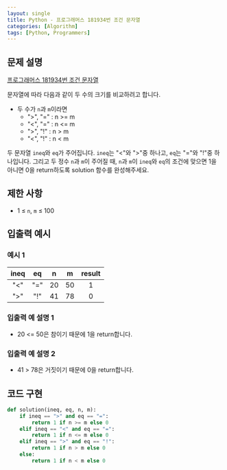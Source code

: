```yaml
---
layout: single
title: Python - 프로그래머스 181934번 조건 문자열
categories: [Algorithm]
tags: [Python, Programmers]
---
```


## 문제 설명
[프로그래머스 181934번 조건 문자열](https://school.programmers.co.kr/learn/courses/30/lessons/181934?language=python3)

문자열에 따라 다음과 같이 두 수의 크기를 비교하려고 합니다.

* 두 수가 `n`과 `m`이라면
  * ">", "=" : n >= m
  * "<", "=" : n <= m
  * ">", "!" : n > m
  * "<", "!" : n < m

두 문자열 `ineq`와 `eq`가 주어집니다. `ineq`는 "<"와 ">"중 하나고, `eq`는 "="와 "!"중 하나입니다. 그리고 두 정수 `n`과 `m`이 주어질 때, `n`과 `m`이 `ineq`와 `eq`의 조건에 맞으면 1을 아니면 0을 return하도록 solution 함수를 완성해주세요.

## 제한 사항
- 1 ≤ `n`, `m` ≤ 100

## 입출력 예시

### 예시 1

| ineq  | eq  | n  | m | result |
|:--:|:--:|:--:|:-:|:------:|
| "<"  | "="  | 20  | 50 |   1    |
| ">" | "!" | 41 | 78 |   0    |

### 입출력 예 설명 1

* 20 <= 50은 참이기 때문에 1을 return합니다.

### 입출력 예 설명 2

* 41 > 78은 거짓이기 때문에 0을 return합니다.

## 코드 구현

```python
def solution(ineq, eq, n, m):
    if ineq == ">" and eq == "=":
        return 1 if n >= m else 0
    elif ineq == "<" and eq == "=":
        return 1 if n <= m else 0
    elif ineq == ">" and eq == "!":
        return 1 if n > m else 0
    else:
        return 1 if n < m else 0
```